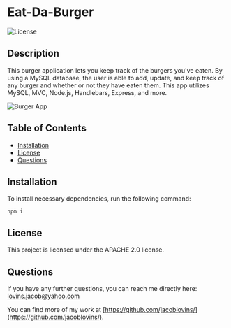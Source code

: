 # Eat-Da-Burger
      
    
![License](https://img.shields.io/badge/License-APACHE%202.0-blue.svg)

## Description

This burger application lets you keep track of the burgers you've eaten. By using a MySQL database, the user is able to add, update, and keep track of any burger and whether or not they have eaten them. This app utilizes MySQL, MVC, Node.js, Handlebars, Express, and more.


​![Burger App](public/assets/img/burgerapp1.png)



## Table of Contents

* [Installation](#installation)
* [License](#license)
* [Questions](#questions)



## Installation

To install necessary dependencies, run the following command:

``` npm i ```


## License

This project is licensed under the APACHE 2.0 license.



## Questions

If you have any further questions, you can reach me directly here: lovins.jacob@yahoo.com

You can find more of my work at [https://github.com/jacoblovins/](https://github.com/jacoblovins/).
